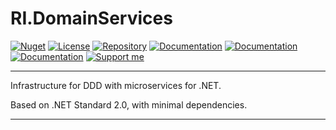 # RI.DomainServices

[![Nuget](https://img.shields.io/nuget/v/RI.DomainServices.Common)](https://www.nuget.org/packages/RI.DomainServices.Common/) [![License](https://img.shields.io/github/license/RotenInformatik/DomainServicesDotNet)](LICENSE) [![Repository](https://img.shields.io/badge/repo-DomainServicesDotNet-lightgrey)](https://github.com/RotenInformatik/DomainServicesDotNet) [![Documentation](https://img.shields.io/badge/docs-Readme-yellowgreen)](README.md) [![Documentation](https://img.shields.io/badge/docs-History-yellowgreen)](HISTORY.md) [![Documentation](https://img.shields.io/badge/docs-API-yellowgreen)](https://roteninformatik.github.io/DomainServicesDotNet/api/) [![Support me](https://img.shields.io/badge/support%20me-Ko--fi-ff69b4?logo=Ko-fi)](https://ko-fi.com/andreasroten)

---

Infrastructure for DDD with microservices for .NET.

Based on .NET Standard 2.0, with minimal dependencies.

---

